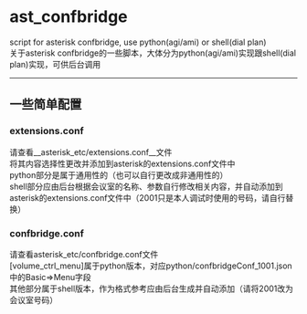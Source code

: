 # ast_confbridge
  script for asterisk confbridge, use python(agi/ami) or shell(dial plan)  
  关于asterisk confbridge的一些脚本，大体分为python(agi/ami)实现跟shell(dial plan)实现，可供后台调用  

---
## 一些简单配置
### extensions.conf
  请查看__asterisk_etc/extensions.conf__文件  
  将其内容选择性更改并添加到asterisk的extensions.conf文件中  
  python部分是属于通用性的（也可以自行更改成非通用性的）  
  shell部分应由后台根据会议室的名称、参数自行修改相关内容，并自动添加到asterisk的extensions.conf文件中（2001只是本人调试时使用的号码，请自行替换）  
### confbridge.conf
  请查看asterisk_etc/confbridge.conf文件  
  \[volume_ctrl_menu\]属于python版本，对应python/confbridgeConf_1001.json中的Basic=>Menu字段  
  其他部分属于shell版本，作为格式参考应由后台生成并自动添加（请将2001改为会议室号码）  

